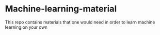# Machine-learning-material
This repo contains materials that one would need in order to learn machine learning on your own
